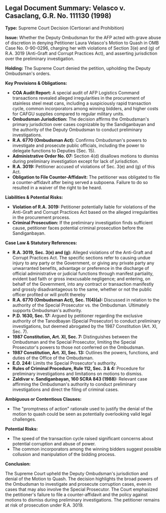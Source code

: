 ## Legal Document Summary: Velasco v. Casaclang, G.R. No. 111130 (1998)

**Type:** Supreme Court Decision (Certiorari and Prohibition)

**Issue:** Whether the Deputy Ombudsman for the AFP acted with grave abuse of discretion in denying Petitioner Laura Velasco's Motion to Quash in OMB Case No. 0-90-0296, charging her with violations of Section 3(e) and (g) of R.A. 3019 (Anti-Graft and Corrupt Practices Act), and asserting jurisdiction over the preliminary investigation.

**Holding:** The Supreme Court denied the petition, upholding the Deputy Ombudsman's orders.

**Key Provisions & Obligations:**

*   **COA Audit Report:** A special audit of AFP Logistics Command transactions revealed alleged irregularities in the procurement of stainless steel meat cans, including a suspiciously rapid transaction cycle, common incorporators among winning bidders, and higher costs for CAFGU supplies compared to regular military units.
*   **Ombudsman Jurisdiction:** The decision affirms the Ombudsman's primary jurisdiction over cases cognizable by the Sandiganbayan and the authority of the Deputy Ombudsman to conduct preliminary investigations.
*   **R.A. 6770 (Ombudsman Act):** Confirms Ombudsman's powers to investigate and prosecute public officials, including the power to delegate functions to Deputies (Sec. 15).
*   **Administrative Order No. 07:** Section 4(d) disallows motions to dismiss during preliminary investigation except for lack of jurisdiction.
*   **R.A. 3019:** Petitioner accused of violations of Sec. 3(e) and (g) of this Act.
*   **Obligation to File Counter-Affidavit:** The petitioner was obligated to file a counter-affidavit after being served a subpoena. Failure to do so resulted in a waiver of the right to be heard.

**Liabilities & Potential Risks:**

*   **Violation of R.A. 3019:** Petitioner potentially liable for violations of the Anti-Graft and Corrupt Practices Act based on the alleged irregularities in the procurement process.
*   **Criminal Prosecution:** If the preliminary investigation finds sufficient cause, petitioner faces potential criminal prosecution before the Sandiganbayan.

**Case Law & Statutory References:**

*   **R.A. 3019, Sec. 3(e) and (g):** Alleged violations of the Anti-Graft and Corrupt Practices Act. The specific sections refer to causing undue injury to any party or the Government, or giving any private party any unwarranted benefits, advantage or preference in the discharge of official administrative or judicial functions through manifest partiality, evident bad faith or gross inexcusable negligence; and entering, on behalf of the Government, into any contract or transaction manifestly and grossly disadvantageous to the same, whether or not the public officer profited or will profit thereby
*   **R.A. 6770 (Ombudsman Act), Sec. 11(4)(a):** Discussed in relation to the authority of the Special Prosecutor vs. the Ombudsman.  Ultimately supports Ombudsman's authority.
*   **P.D. 1630, Sec. 17:** Argued by petitioner regarding the exclusive authority of the Tanodbayan (Special Prosecutor) to conduct preliminary investigations, but deemed abrogated by the 1987 Constitution (Art. XI, Sec. 7).
*   **1987 Constitution, Art. XI, Sec. 7:**  Distinguishes between the Ombudsman and the Special Prosecutor, limiting the Special Prosecutor's powers to those not conferred on the Ombudsman.
*   **1987 Constitution, Art. XI, Sec. 13:** Outlines the powers, functions, and duties of the Office of the Ombudsman.
*   **E.O. 244:** Limits the Special Prosecutor's authority.
*   **Rules of Criminal Procedure, Rule 112, Sec. 3 & 4:** Procedure for preliminary investigations and limitations on motions to dismiss.
*   **Zaldivar v. Sandiganbayan, 160 SCRA 843 (1988):** Relevant case affirming the Ombudsman's authority to conduct preliminary investigations and direct the filing of criminal cases.

**Ambiguous or Contentious Clauses:**

*   The "promptness of action" rationale used to justify the denial of the motion to quash could be seen as potentially overlooking valid legal challenges.

**Potential Risks:**

*   The speed of the transaction cycle raised significant concerns about potential corruption and abuse of power.
*   The common incorporators among the winning bidders suggest possible collusion and manipulation of the bidding process.

**Conclusion:**

The Supreme Court upheld the Deputy Ombudsman's jurisdiction and denial of the Motion to Quash. The decision highlights the broad powers of the Ombudsman to investigate and prosecute corruption cases, even in cases that may also involve the Special Prosecutor.  The Court emphasized the petitioner's failure to file a counter-affidavit and the policy against motions to dismiss during preliminary investigations. The petitioner remains at risk of prosecution under R.A. 3019.
